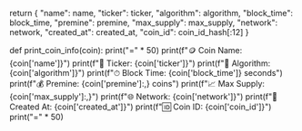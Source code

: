 return {
        "name": name,
        "ticker": ticker,
        "algorithm": algorithm,
        "block_time": block_time,
        "premine": premine,
        "max_supply": max_supply,
        "network": network,
        "created_at": created_at,
        "coin_id": coin_id_hash[:12]
    }

def print_coin_info(coin):
    print("=" * 50)
    print(f"🪙 Coin Name: {coin['name']}")
    print(f"💱 Ticker: {coin['ticker']}")
    print(f"🔐 Algorithm: {coin['algorithm']}")
    print(f"⏱ Block Time: {coin['block_time']} seconds")
    print(f"💰 Premine: {coin['premine']:,} coins")
    print(f"📈 Max Supply: {coin['max_supply']:,}")
    print(f"🌐 Network: {coin['network']}")
    print(f"📅 Created At: {coin['created_at']}")
    print(f"🆔 Coin ID: {coin['coin_id']}")
    print("=" * 50)

